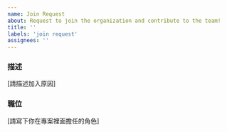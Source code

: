 ```yaml
---
name: Join Request
about: Request to join the organization and contribute to the team!
title: ''
labels: 'join request'
assignees: ''
---
```


### 描述

[請描述加入原因]

### 職位

[請寫下你在專案裡面擔任的角色]
